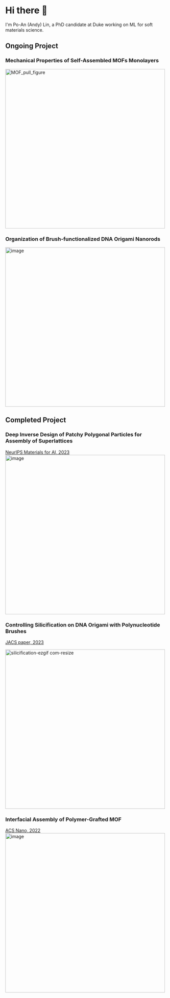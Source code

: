 # Hi there 👋
I'm Po-An (Andy) Lin, a PhD candidate at Duke working on ML for soft materials science.
## Ongoing Project 

### Mechanical Properties of Self-Assembled MOFs Monolayers

<img src="https://github.com/user-attachments/assets/a0ce3419-7e80-4cfd-9bc9-a6f186107176" alt="MOF_pull_figure" width="500">


### Organization of Brush-functionalized DNA Origami Nanorods
<img width="500" alt="image" src="https://github.com/user-attachments/assets/07c9dfd7-c9b0-4699-a72f-8500f02ec5e8">

## Completed Project

### Deep Inverse Design of Patchy Polygonal Particles for Assembly of Superlattices
[NeurIPS Materials for AI, 2023](https://openreview.net/forum?id=32XS0zXPqU)
<img width="500" alt="image" src="https://github.com/user-attachments/assets/66c4b908-05c1-457e-85e5-7cef2a6d7a49">


### Controlling Silicification on DNA Origami with Polynucleotide Brushes
[JACS paper, 2023](https://pubs.acs.org/doi/full/10.1021/jacs.3c09310)

<img src="https://github.com/user-attachments/assets/1e0542dd-64ba-4c58-835b-e43c2187d809" alt="silicification-ezgif com-resize" width="500">

### Interfacial Assembly of Polymer-Grafted MOF
[ACS Nano, 2022](https://pubs.acs.org/doi/full/10.1021/acsnano.2c05175)
 <img width="500" alt="image" src="https://github.com/user-attachments/assets/2072420d-66d4-403d-bf6a-85433a9eb954">
 
<!--
**popolin522/popolin522** is a ✨ _special_ ✨ repository because its `README.md` (this file) appears on your GitHub profile.

Here are some ideas to get you started:

- 🔭 I’m currently working on ...
- 🌱 I’m currently learning ...
- 👯 I’m looking to collaborate on ...
- 🤔 I’m looking for help with ...
- 💬 Ask me about ...
- 📫 How to reach me: ...
- 😄 Pronouns: ...
- ⚡ Fun fact: ...
-->
